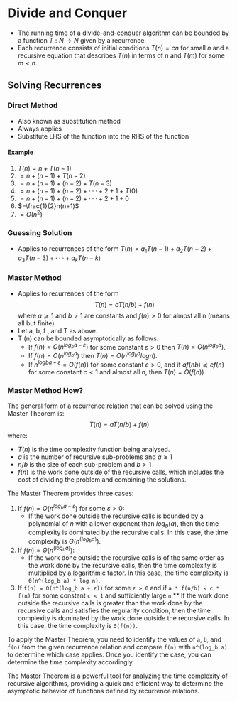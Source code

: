 # Divide and Conquer
- The running time of a divide-and-conquer algorithm can be bounded by a function $T : N → N$ given by a recurrence.
- Each recurrence consists of initial conditions $T (n) = cn$ for small $n$ and a recursive equation that describes $T (n)$ in terms of $n$ and $T (m)$ for some $m < n$.
## Solving Recurrences
### Direct Method
- Also known as substitution method
- Always applies
- Substitute LHS of the function into the RHS of the function
#### Example
1. $T (n) = n + T (n − 1)$	
2. $= n + (n − 1) + T (n − 2)$
3. $= n + (n − 1) + (n − 2) + T (n − 3)$
4. $= n + (n − 1) + (n − 2) + · · · + 2 + 1 + T (0)$
5. $= n + (n − 1) + (n − 2) + · · · + 2 + 1 + 0$
6. $=\frac{1}{2}n(n+1)$
7. $=O(n^2)$
### Guessing Solution 
- Applies to recurrences of the form $T (n) = a_1T (n − 1) + a_2T (n − 2) + a_3T (n − 3) + ··· + a_kT (n − k)$
### Master Method
- Applies to recurrences of the form $$T (n) = aT (n/b) + f (n)$$ where $a ⩾ 1$ and $b > 1$ are constants and $f (n) > 0$ for almost all n (means all but finite)
- Let a, b, f , and T as above.
- T (n) can be bounded asymptotically as follows.
	- If $f(n) = O(n^{log_b a−ε})$ for some constant $ε > 0$ then $T (n) = O(n^{log_b a})$.
	- If $f(n) = O(n^{log_b a})$ then $T(n) = O(n^{log_b a}log n)$.
	- If $n^{logb a+ε} = O(f (n))$ for some constant $ε > 0$, and if $af ( nb ) ⩽ cf (n)$ for some constant $c < 1$ and almost all $n$, then $T (n) = O(f (n))$
### Master Method How?
The general form of a recurrence relation that can be solved using the Master Theorem is:
$$
T(n) = aT(n/b) + f(n)
$$
where:
- $T(n)$ is the time complexity function being analysed.
- $a$ is the number of recursive sub-problems and $a \geq 1$
- $n/b$ is the size of each sub-problem and $b > 1$
- $f(n)$ is the work done outside of the recursive calls, which includes the cost of dividing the problem and combining the solutions.

The Master Theorem provides three cases:
1. If $f(n) = O(n^{log_b a - ε})$ for some $ε > 0$:
	- If the work done outside the recursive calls is bounded by a polynomial of $n$ with a lower exponent than $log_b (a)$, then the time complexity is dominated by the recursive calls. In this case, the time complexity is $Θ(n^(log_b a))$.
2. If $f(n) = Θ(n^(log_b a))$: 
	- If the work done outside the recursive calls is of the same order as the work done by the recursive calls, then the time complexity is multiplied by a logarithmic factor. In this case, the time complexity is `Θ(n^(log_b a) * log n)`.
3. If `f(n) = Ω(n^(log_b a + ε))` for some `ε > 0` and if `a * f(n/b) ≤ c * f(n)` for some constant `c < 1` and sufficiently large `n`:** If the work done outside the recursive calls is greater than the work done by the recursive calls and satisfies the regularity condition, then the time complexity is dominated by the work done outside the recursive calls. In this case, the time complexity is `Θ(f(n))`.

To apply the Master Theorem, you need to identify the values of `a`, `b`, and `f(n)` from the given recurrence relation and compare `f(n)` with `n^(log_b a)` to determine which case applies. Once you identify the case, you can determine the time complexity accordingly.

The Master Theorem is a powerful tool for analyzing the time complexity of recursive algorithms, providing a quick and efficient way to determine the asymptotic behavior of functions defined by recurrence relations.

